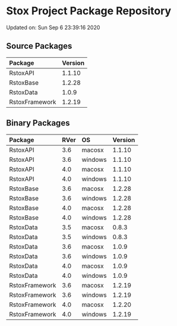 # Stox Project Package Repository


Updated on: Sun Sep  6 23:39:16 2020
## Source Packages

|Package        |Version |
|:--------------|:-------|
|RstoxAPI       |1.1.10  |
|RstoxBase      |1.2.28  |
|RstoxData      |1.0.9   |
|RstoxFramework |1.2.19  |

## Binary Packages

|Package        |RVer |OS      |Version |
|:--------------|:----|:-------|:-------|
|RstoxAPI       |3.6  |macosx  |1.1.10  |
|RstoxAPI       |3.6  |windows |1.1.10  |
|RstoxAPI       |4.0  |macosx  |1.1.10  |
|RstoxAPI       |4.0  |windows |1.1.10  |
|RstoxBase      |3.6  |macosx  |1.2.28  |
|RstoxBase      |3.6  |windows |1.2.28  |
|RstoxBase      |4.0  |macosx  |1.2.28  |
|RstoxBase      |4.0  |windows |1.2.28  |
|RstoxData      |3.5  |macosx  |0.8.3   |
|RstoxData      |3.5  |windows |0.8.3   |
|RstoxData      |3.6  |macosx  |1.0.9   |
|RstoxData      |3.6  |windows |1.0.9   |
|RstoxData      |4.0  |macosx  |1.0.9   |
|RstoxData      |4.0  |windows |1.0.9   |
|RstoxFramework |3.6  |macosx  |1.2.19  |
|RstoxFramework |3.6  |windows |1.2.19  |
|RstoxFramework |4.0  |macosx  |1.2.20  |
|RstoxFramework |4.0  |windows |1.2.19  |
